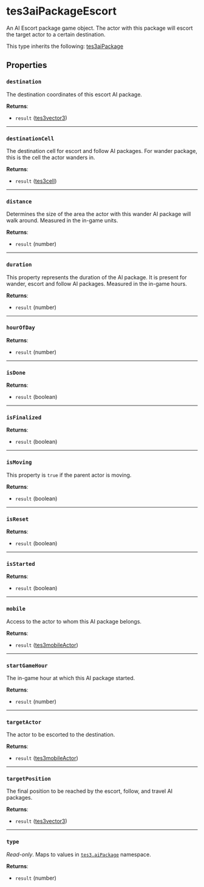 # tes3aiPackageEscort
<div class="search_terms" style="display: none">tes3aipackageescort, aipackageescort</div>

<!---
	This file is autogenerated. Do not edit this file manually. Your changes will be ignored.
	More information: https://github.com/MWSE/MWSE/tree/master/docs
-->

An AI Escort package game object. The actor with this package will escort the target actor to a certain destination.

This type inherits the following: [tes3aiPackage](../../types/tes3aiPackage)
## Properties

### `destination`
<div class="search_terms" style="display: none">destination</div>

The destination coordinates of this escort AI package.

**Returns**:

* `result` ([tes3vector3](../../types/tes3vector3))

***

### `destinationCell`
<div class="search_terms" style="display: none">destinationcell</div>

The destination cell for escort and follow AI packages. For wander package, this is the cell the actor wanders in.

**Returns**:

* `result` ([tes3cell](../../types/tes3cell))

***

### `distance`
<div class="search_terms" style="display: none">distance</div>

Determines the size of the area the actor with this wander AI package will walk around. Measured in the in-game units.

**Returns**:

* `result` (number)

***

### `duration`
<div class="search_terms" style="display: none">duration</div>

This property represents the duration of the AI package. It is present for wander, escort and follow AI packages. Measured in the in-game hours.

**Returns**:

* `result` (number)

***

### `hourOfDay`
<div class="search_terms" style="display: none">hourofday</div>



**Returns**:

* `result` (number)

***

### `isDone`
<div class="search_terms" style="display: none">isdone, done</div>



**Returns**:

* `result` (boolean)

***

### `isFinalized`
<div class="search_terms" style="display: none">isfinalized, finalized</div>



**Returns**:

* `result` (boolean)

***

### `isMoving`
<div class="search_terms" style="display: none">ismoving, moving</div>

This property is `true` if the parent actor is moving.

**Returns**:

* `result` (boolean)

***

### `isReset`
<div class="search_terms" style="display: none">isreset, reset</div>



**Returns**:

* `result` (boolean)

***

### `isStarted`
<div class="search_terms" style="display: none">isstarted, started</div>



**Returns**:

* `result` (boolean)

***

### `mobile`
<div class="search_terms" style="display: none">mobile</div>

Access to the actor to whom this AI package belongs.

**Returns**:

* `result` ([tes3mobileActor](../../types/tes3mobileActor))

***

### `startGameHour`
<div class="search_terms" style="display: none">startgamehour</div>

The in-game hour at which this AI package started.

**Returns**:

* `result` (number)

***

### `targetActor`
<div class="search_terms" style="display: none">targetactor</div>

The actor to be escorted to the destination.

**Returns**:

* `result` ([tes3mobileActor](../../types/tes3mobileActor))

***

### `targetPosition`
<div class="search_terms" style="display: none">targetposition</div>

The final position to be reached by the escort, follow, and travel AI packages.

**Returns**:

* `result` ([tes3vector3](../../types/tes3vector3))

***

### `type`
<div class="search_terms" style="display: none">type</div>

*Read-only*. Maps to values in [`tes3.aiPackage`](https://mwse.github.io/MWSE/references/ai-packages/) namespace.

**Returns**:

* `result` (number)

